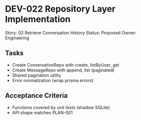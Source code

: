 # DEV-022 Repository Layer Implementation

Story: 02 Retrieve Conversation History
Status: Proposed
Owner: Engineering

## Tasks
- Create ConversationRepo with create, listByUser, get
- Create MessageRepo with append, list (paginated)
- Shared pagination utility
- Error normalization (wrap prisma errors)

## Acceptance Criteria
- Functions covered by unit tests (shadow SQLite)
- API shape matches PLAN-001
